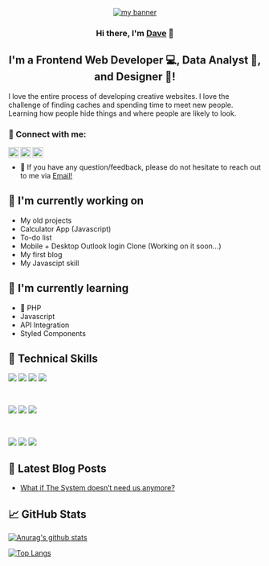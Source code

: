 <p align="center">
  <a href="https://t.co/B8gTCBk1eN" target="_blank" rel="noreferrer"><img src="https://tawk.link/5edafb7d9e5f6944228fff67/vc/686f3da23a6a4684572853f1/v/f0b2ebaef93e37e2233ff45d3f1da9d5f94aeac6/DAVID_IBEKWE_(1).png" alt="my banner"></a>
</p>

<h3 align="center">
Hi there, I'm <a href="https://t.co/B8gTCBk1eN" target="_blank" rel="noreferrer">Dave</a> 👋
</h3>

<h2 align="center">
I'm a Frontend Web Developer 💻, Data Analyst 📸, and Designer 🎨!
</h2> 

I love the entire process of developing creative websites. I love the challenge of finding caches and spending time to meet new people. Learning how people hide things and where people are likely to look.

### 🤝 Connect with me:

<a href="https://github.com/dave-d-dev/dave-d-dev"><img align="left" src="https://raw.githubusercontent.com/yushi1007/yushi1007/main/images/linkedin.svg" alt="David Ibekwe | LinkedIn" width="21px"/></a>
<a href="https://github.com/dave-d-dev/dave-d-dev"><img align="left" src="https://raw.githubusercontent.com/yushi1007/yushi1007/main/images/instagram.svg" alt="David Ibekwe | Instagram" width="21px"/></a>
<a href="https://github.com/dave-d-dev/dave-d-dev"><img align="left" src="https://raw.githubusercontent.com/yushi1007/yushi1007/main/images/medium.svg" alt="David Ibekwe | Medium" width="21px"/></a>
</br>
- 💬 If you have any question/feedback, please do not hesitate to reach out to me via <a href="mailto:dod.dobledd@gmail.com">Email!</a>

## 🔭 I'm currently working on

- My old projects
- Calculator App (Javascript)
- To-do list
- Mobile + Desktop Outlook login Clone (Working on it soon...)
- My first blog
- My Javascipt skill

## 🌱 I'm currently learning

- 📱 PHP
- Javascript
- API Integration
- Styled Components  

## 💼 Technical Skills

![](https://img.shields.io/badge/Code-JavaScript-informational?style=flat&logo=JavaScript&color=F7DF1E)
![](https://img.shields.io/badge/Code-HTML5-informational?style=flat&logo=HTML5&color=E34F26)
![](https://img.shields.io/badge/Code-PostgreSQL-informational?style=flat&logo=PostgreSQL&color=336791)
![](https://img.shields.io/badge/Code-SQLite-informational?style=flat&logo=SQLite&color=003B57)

</br>

![](https://img.shields.io/badge/Style-Bootstrap-informational?style=flat&logo=Bootstrap&color=7952B3)
![](https://img.shields.io/badge/Style-CSS3-informational?style=flat&logo=CSS3&color=1572B6)
![](https://img.shields.io/badge/Style-styled--components-informational?style=flat&logo=styled-components&color=DB7093)


</br>

![](https://img.shields.io/badge/Tools-Figma-informational?style=flat&logo=Figma&color=F24E1E)
![](https://img.shields.io/badge/Tools-Git-informational?style=flat&logo=Git&color=F05032)
![](https://img.shields.io/badge/Tools-GitHub-informational?style=flat&logo=GitHub&color=181717)

## 📝 Latest Blog Posts

- [What if The System doesn’t need us anymore?](https://dave-d-dev.medium.com/what-if-the-system-doesnt-need-us-anymore-2292e6b4734a)

## 📈 GitHub Stats 

[![Anurag's github stats](https://github-readme-stats.vercel.app/api?username=dave-d-dev)](https://github.com/dave-d-dev)

[![Top Langs](https://github-readme-stats.vercel.app/api/top-langs/?username=dave-d-dev&layout=compact)](https://github.com/dave-d-dev)
